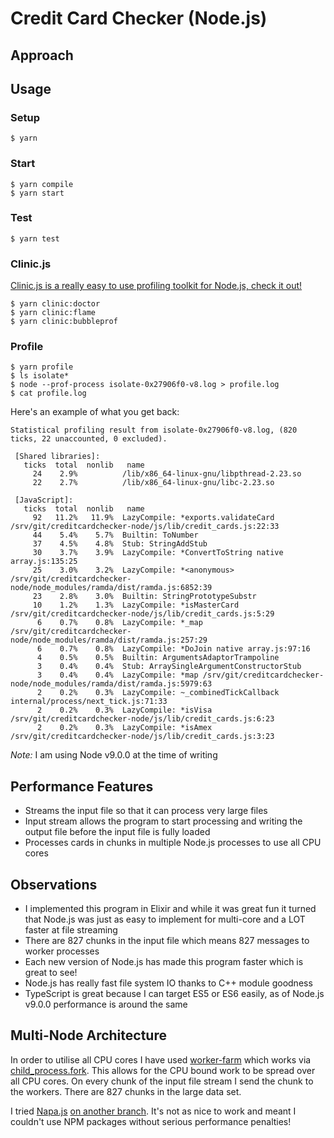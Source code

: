 # Credit Card Checker (Node.js)

## Approach

## Usage

### Setup

```
$ yarn
```

### Start

```
$ yarn compile
$ yarn start
```

### Test

```
$ yarn test
```

### Clinic.js

[Clinic.js is a really easy to use profiling toolkit for Node.js, check it out!](https://clinicjs.org/)

```
$ yarn clinic:doctor
$ yarn clinic:flame
$ yarn clinic:bubbleprof
```

### Profile

```
$ yarn profile
$ ls isolate*
$ node --prof-process isolate-0x27906f0-v8.log > profile.log
$ cat profile.log
```

Here's an example of what you get back:

```
Statistical profiling result from isolate-0x27906f0-v8.log, (820 ticks, 22 unaccounted, 0 excluded).

 [Shared libraries]:
   ticks  total  nonlib   name
     24    2.9%          /lib/x86_64-linux-gnu/libpthread-2.23.so
     22    2.7%          /lib/x86_64-linux-gnu/libc-2.23.so

 [JavaScript]:
   ticks  total  nonlib   name
     92   11.2%   11.9%  LazyCompile: *exports.validateCard /srv/git/creditcardchecker-node/js/lib/credit_cards.js:22:33
     44    5.4%    5.7%  Builtin: ToNumber
     37    4.5%    4.8%  Stub: StringAddStub
     30    3.7%    3.9%  LazyCompile: *ConvertToString native array.js:135:25
     25    3.0%    3.2%  LazyCompile: *<anonymous> /srv/git/creditcardchecker-node/node_modules/ramda/dist/ramda.js:6852:39
     23    2.8%    3.0%  Builtin: StringPrototypeSubstr
     10    1.2%    1.3%  LazyCompile: *isMasterCard /srv/git/creditcardchecker-node/js/lib/credit_cards.js:5:29
      6    0.7%    0.8%  LazyCompile: *_map /srv/git/creditcardchecker-node/node_modules/ramda/dist/ramda.js:257:29
      6    0.7%    0.8%  LazyCompile: *DoJoin native array.js:97:16
      4    0.5%    0.5%  Builtin: ArgumentsAdaptorTrampoline
      3    0.4%    0.4%  Stub: ArraySingleArgumentConstructorStub
      3    0.4%    0.4%  LazyCompile: *map /srv/git/creditcardchecker-node/node_modules/ramda/dist/ramda.js:5979:63
      2    0.2%    0.3%  LazyCompile: ~_combinedTickCallback internal/process/next_tick.js:71:33
      2    0.2%    0.3%  LazyCompile: *isVisa /srv/git/creditcardchecker-node/js/lib/credit_cards.js:6:23
      2    0.2%    0.3%  LazyCompile: *isAmex /srv/git/creditcardchecker-node/js/lib/credit_cards.js:3:23
```

_Note:_ I am using Node v9.0.0 at the time of writing

## Performance Features

- Streams the input file so that it can process very large files
- Input stream allows the program to start processing and writing the output file before the input file is fully loaded
- Processes cards in chunks in multiple Node.js processes to use all CPU cores

## Observations

- I implemented this program in Elixir and while it was great fun it turned that Node.js was just as easy to implement for multi-core and a LOT faster at file streaming
- There are 827 chunks in the input file which means 827 messages to worker processes
- Each new version of Node.js has made this program faster which is great to see!
- Node.js has really fast file system IO thanks to C++ module goodness
- TypeScript is great because I can target ES5 or ES6 easily, as of Node.js v9.0.0 performance is around the same

## Multi-Node Architecture

In order to utilise all CPU cores I have used [worker-farm](https://www.npmjs.com/package/worker-farm) which works via [child_process.fork](https://nodejs.org/api/child_process.html#child_process_child_process_fork_modulepath_args_options). This allows for the CPU bound work to be spread over all CPU cores. On every chunk of the input file stream I send the chunk to the workers. There are 827 chunks in the large data set.

I tried [Napa.js](https://github.com/Microsoft/napajs) [on another branch](https://github.com/jamespepplinkhouse/creditcardchecker-node/tree/feature/napajs). It's not as nice to work and meant I couldn't use NPM packages without serious performance penalties!
